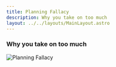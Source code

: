 ```yaml
---
title: Planning Fallacy
description: Why you take on too much
layout: ../../layouts/MainLayout.astro
---
```


### Why you take on too much

![Planning Fallacy](/images/planning-fallacy.jpg)
